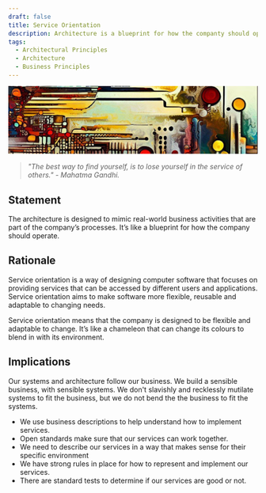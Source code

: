 ```yaml
---
draft: false
title: Service Orientation
description: Architecture is a blueprint for how the companty should operate.
tags:
  - Architectural Principles
  - Architecture
  - Business Principles
---
```


![An abstract header in the style of Van Gogh](/media/images/header01.png)

> *"The best way to find yourself, is to lose yourself in the service of others." - Mahatma Gandhi.*

## Statement

The architecture is designed to mimic real-world business activities that are part of the company’s processes. It’s like a blueprint for how the company should operate.

## Rationale

Service orientation is a way of designing computer software that focuses on providing services that can be accessed by different users and applications. Service orientation aims to make software more flexible, reusable and adaptable to changing needs.

Service orientation means that the company is designed to be flexible and adaptable to change. It’s like a chameleon that can change its colours to blend in with its environment.

## Implications

Our systems and architecture follow our business. We build a sensible business, with sensible systems. We don't slavishly and recklessly mutilate systems to fit the business, but we do not bend the the business to fit the systems.

* We use business descriptions to help understand how to implement services.
* Open standards  make sure that our services can work together.
* We need to describe our services in a way that makes sense for their specific environment
* We have strong rules in place for how to represent and implement our services.
* There are standard tests to determine if our services are good or not.
